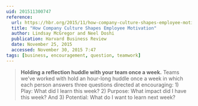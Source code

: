 ```yaml
---
uid: 201511300747
reference:
  url: https://hbr.org/2015/11/how-company-culture-shapes-employee-motivation
  title: "How Company Culture Shapes Employee Motivation"
  author: Lindsay McGregor and Neel Doshi
  publication: Harvard Business Review
  date: November 25, 2015
  accessed: November 30, 2015 7:47
tags: [business, encouragement, question, teamwork]
---
```


> **Holding a reflection huddle with your team once a week.** Teams we’ve worked with hold an hour-long huddle once a week in which each person answers three questions directed at encouraging: 1) Play: What did I learn this week? 2) Purpose: What impact did I have this week? And 3) Potential: What do I want to learn next week?
